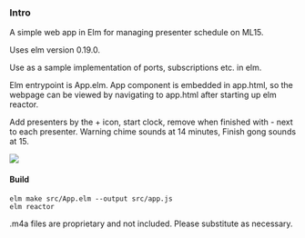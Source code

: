 ### Intro
A simple web app in Elm for managing presenter schedule on ML15.

Uses elm version 0.19.0.

Use as a sample implementation of ports, subscriptions etc. in elm.

Elm entrypoint is App.elm. App component is embedded in app.html, so the webpage can be viewed by navigating to app.html after starting up elm reactor.

Add presenters by the + icon, start clock, remove when finished with - next to each presenter. Warning chime sounds at 14 minutes, Finish gong sounds at 15.


![](./app_top.png)


#### Build
```
elm make src/App.elm --output src/app.js
elm reactor
```

.m4a files are proprietary and not included. Please substitute as necessary.

